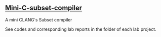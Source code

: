 ## [Mini-C-subset-compiler](https://github.com/JiaxuanCai/Mini-C-subset-compiler)

A mini CLANG's Subset compiler



See codes and corresponding lab reports in the folder of each lab project.
